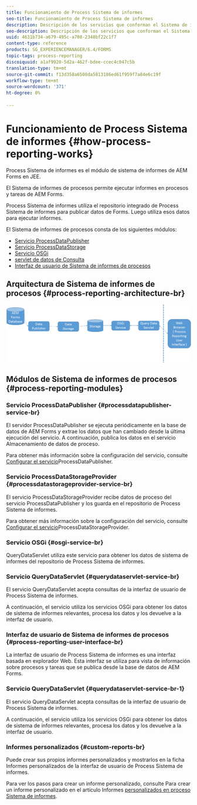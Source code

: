 ```yaml
---
title: Funcionamiento de Process Sistema de informes
seo-title: Funcionamiento de Process Sistema de informes
description: Descripción de los servicios que conforman el Sistema de informes de procesos de AEM Forms en JEE y una introducción a la interfaz de usuario de Sistema de informes de procesos
seo-description: Descripción de los servicios que conforman el Sistema de informes de procesos de AEM Forms en JEE y una introducción a la interfaz de usuario de Sistema de informes de procesos
uuid: 4631b734-a679-495c-a708-2348bf22c1f7
content-type: reference
products: SG_EXPERIENCEMANAGER/6.4/FORMS
topic-tags: process-reporting
discoiquuid: a1af9920-5d2a-462f-bdee-ccec4c047c5b
translation-type: tm+mt
source-git-commit: f13d358a6508da5813186ed61f959f7a84e6c19f
workflow-type: tm+mt
source-wordcount: '371'
ht-degree: 0%

---
```



# Funcionamiento de Process Sistema de informes {#how-process-reporting-works}

Process Sistema de informes es el módulo de sistema de informes de AEM Forms en JEE.

El Sistema de informes de procesos permite ejecutar informes en procesos y tareas de AEM Forms.

Process Sistema de informes utiliza el repositorio integrado de Process Sistema de informes para publicar datos de Forms. Luego utiliza esos datos para ejecutar informes.

El Sistema de informes de procesos consta de los siguientes módulos:

* [Servicio ProcessDataPublisher](/help/forms/using/process-reporting/process-reporting-architecture.md#p-processdatapublisher-service-br-p)
* [Servicio ProcessDataStorage](/help/forms/using/process-reporting/process-reporting-architecture.md#p-processdatastorageprovider-service-br-p)
* [Servicio OSGi](/help/forms/using/process-reporting/process-reporting-architecture.md#p-osgi-service-br-p)
* [servlet de datos de Consulta](/help/forms/using/process-reporting/process-reporting-architecture.md#p-querydataservlet-service-br-p)
* [Interfaz de usuario de Sistema de informes de procesos](/help/forms/using/process-reporting/process-reporting-architecture.md#p-process-reporting-user-interface-br-p)

## Arquitectura de Sistema de informes de procesos {#process-reporting-architecture-br}

![processreportararquitectura](assets/processreportingarchitecture.png)

## Módulos de Sistema de informes de procesos {#process-reporting-modules}

### Servicio ProcessDataPublisher {#processdatapublisher-service-br}

El servidor ProcessDataPublisher se ejecuta periódicamente en la base de datos de AEM Forms y extrae los datos que han cambiado desde la última ejecución del servicio. A continuación, publica los datos en el servicio Almacenamiento de datos de proceso.

Para obtener más información sobre la configuración del servicio, consulte [Configurar el servicio](/help/forms/using/process-reporting/install-start-process-reporting.md#p-reportconfiguration-service-p)ProcessDataPublisher.

### Servicio ProcessDataStorageProvider {#processdatastorageprovider-service-br}

El servicio ProcessDataStorageProvider recibe datos de proceso del servicio ProcessDataPublisher y los guarda en el repositorio de Process Sistema de informes.

Para obtener más información sobre la configuración del servicio, consulte [Configurar el servicio](/help/forms/using/process-reporting/install-start-process-reporting.md#p-to-configure-the-process-reporting-repository-locations-p)ProcessDataStorageProvider.

### Servicio OSGi {#osgi-service-br}

QueryDataServlet utiliza este servicio para obtener los datos de sistema de informes del repositorio de Process Sistema de informes.

### Servicio QueryDataServlet {#querydataservlet-service-br}

El servicio QueryDataServlet acepta consultas de la interfaz de usuario de Process Sistema de informes.

A continuación, el servicio utiliza los servicios OSGi para obtener los datos de sistema de informes relevantes, procesa los datos y los devuelve a la interfaz de usuario.

### Interfaz de usuario de Sistema de informes de procesos {#process-reporting-user-interface-br}

La interfaz de usuario de Process Sistema de informes es una interfaz basada en explorador Web. Esta interfaz se utiliza para vista de información sobre procesos y tareas que se publica desde la base de datos de AEM Forms.

### Servicio QueryDataServlet {#querydataservlet-service-br-1}

El servicio QueryDataServlet acepta consultas de la interfaz de usuario de Process Sistema de informes.

A continuación, el servicio utiliza los servicios OSGi para obtener los datos de sistema de informes relevantes, procesa los datos y los devuelve a la interfaz de usuario.

### Informes personalizados {#custom-reports-br}

Puede crear sus propios informes personalizados y mostrarlos en la ficha Informes personalizados de la interfaz de usuario de Process Sistema de informes.

Para ver los pasos para crear un informe personalizado, consulte Para crear un informe personalizado en el artículo Informes [personalizados en proceso Sistema de informes](/help/forms/using/process-reporting/process-reporting-custom-reports.md).

